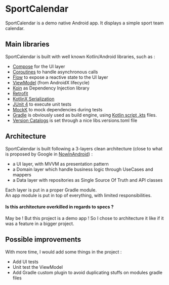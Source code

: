 # SportCalendar

SportCalendar is a demo native Android app. It displays a simple sport team calendar.

## Main libraries

SportCalendar is built with well known Kotlin/Android libraries, such as :

- [Compose](https://developer.android.com/jetpack/compose) for the UI layer
- [Coroutines](https://kotlinlang.org/docs/coroutines-guide.html) to handle asynchronous calls
- [Flow](https://kotlinlang.org/docs/flow.html) to expose a reactive state to the UI layer
- [ViewModel](https://developer.android.com/topic/libraries/architecture/viewmodel) (from AndroidX lifecycle)
- [Koin](https://insert-koin.io/) as Dependency Injection library
- [Retrofit](https://square.github.io/retrofit/)
- [KotlinX Serialization](https://kotlinlang.org/docs/serialization.html)
- [JUnit 4](https://junit.org/junit4/) to execute unit tests
- [MockK](https://mockk.io/) to mock dependencies during tests
- [Gradle](https://docs.gradle.org/) is obviously used as build engine, using [Kotlin script .kts](https://developer.android.com/build/migrate-to-kts) files.
- [Version Catalogs](https://developer.android.com/build/migrate-to-catalogs) is set through a nice libs.versions.toml file

## Architecture

SportCalendar is built following a 3-layers clean architecture (close to what is proposed by Google in [NowInAndroid](https://github.com/android/nowinandroid)) :

- a UI layer, with MVVM as presentation pattern
- a Domain layer which handle business logic through UseCases and mappers
- a Data layer with repositories as Single Source Of Truth and API classes

Each layer is put in a proper Gradle module.  
An app module is put in top of everything, with limited responsibilities.

#### Is this architecture overkilled in regards to specs ?
May be ! But this project is a demo app ! So I chose to architecture it like if it was a feature in a bigger project.

## Possible improvements

With more time, I would add some things in the project :

- Add UI tests
- Unit test the ViewModel
- Add Gradle custom plugin to avoid duplicating stuffs on modules gradle files